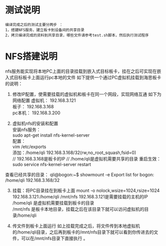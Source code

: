 # 测试说明 
	编译完成之后的测试主要分两步 ：
	1，搭建NFS服务，建立板卡到设备间的共享目录
	2，拷贝编译完成的资料到共享目录，哪些文件请参考test.sh脚本，然后执行测试程序

# NFS搭建说明
nfs服务能实现将本地PC上面的目录挂载到嵌入式目标板卡，挂在之后可实现在嵌入式目标板卡上面运行pc本地的文件
如下提供一个通过PC虚拟机挂载到海思板卡的说明：
1.	修改IP配置，使需要挂载的虚拟机和板卡在同一个网段，实现网络互通 
如下为网络配置
虚拟机：   192.168.3.121  
板子：     192.168.3.168   
pc本机：   192.168.3.200  

2.	虚拟机nfs的安装和配置  
安装nfs服务：  
sudo apt-get install nfs-kernel-server   
配置：  
vim /etc/exports   
添加：/home/qli 192.168.3.168/32(rw,no_root_squash,fsid=0)   
	//  192.168.3.168是板卡的IP 
	// /home/qli是虚拟机需要共享的目录
重启生效： sudo service nfs-kernel-server restart  

查看已经共享的目录：
qli@bogon:~$ showmount -e
Export list for bogon:
/home/qli 192.168.3.168/32

3.	挂载：将PC目录挂在到板卡上面
mount -o nolock,wsize=1024,rsize=1024 192.168.3.121:/home/qli /mnt/nfs
192.168.3.121是需要挂载的主机的IP 
/home/qli 	是虚拟机需要挂载到板卡的目录  
/mnt/nfs    是板卡本地目录，挂载之后在该目录下就可以访问虚拟机的目录/home/qli

4.	传文件到板卡上面运行 
如上挂载完成之后，将文件传到本地虚拟机的/home/qli目录，之后再到板卡的/mnt/nfs目录下就可以看到你传进去的文件，可以在/mnt/nfs目录下直接执行 。
